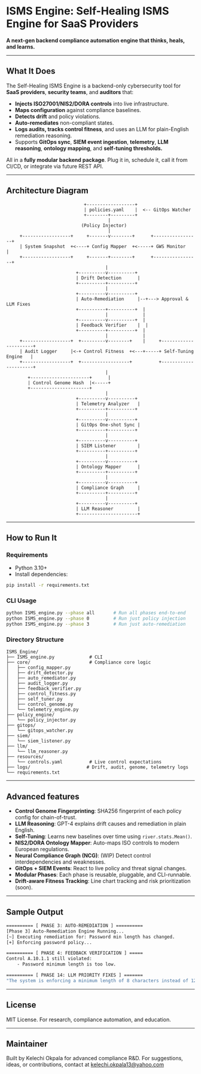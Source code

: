 # ISMS Engine: Self-Healing ISMS Engine for SaaS Providers

**A next-gen backend compliance automation engine that thinks, heals, and learns.**

---

## What It Does

The Self-Healing ISMS Engine is a backend-only cybersecurity tool for **SaaS providers**, **security teams**, and **auditors** that:

* **Injects ISO27001/NIS2/DORA controls** into live infrastructure.
* **Maps configuration** against compliance baselines.
* **Detects drift** and policy violations.
* **Auto-remediates** non-compliant states.
* **Logs audits, tracks control fitness**, and uses an LLM for plain-English remediation reasoning.
* Supports **GitOps sync**, **SIEM event ingestion**, **telemetry**, **LLM reasoning**, **ontology mapping**, and **self-tuning thresholds.**

All in a **fully modular backend package**. Plug it in, schedule it, call it from CI/CD, or integrate via future REST API.

---

## Architecture Diagram

```
                             +------------------+
                             | policies.yaml    |  <-- GitOps Watcher
                             +--------+---------+
                                      |
                            (Policy Injector)
                                      |
     +------------------+     +-------v--------+      +-----------------+
     | System Snapshot  +<----+ Config Mapper  +<-----+ GWS Monitor     |
     +------------------+     +-------+--------+      +-----------------+
                                     |
                          +----------v----------+
                          | Drift Detection      |
                          +----------+----------+
                                     |
                          +----------v----------+
                          | Auto-Remediation     |--+---> Approval & LLM Fixes
                          +----------+----------+  |
                                     |             |
                          +----------v----------+  |
                          | Feedback Verifier    |  |
                          +----------+----------+  |
                                     |             |
     +------------------+  +---------v--------+    |     +----------------------+
     | Audit Logger     |<-+ Control Fitness  +<---+-----+ Self-Tuning Engine   |
     +------------------+  +------------------+          +----------------------+
                                     |
        +----------------------+      |
        | Control Genome Hash  |<-----+
        +----------------------+
                                     |
                          +----------v----------+
                          | Telemetry Analyzer   |
                          +----------+----------+
                                     |
                          +----------v----------+
                          | GitOps One-shot Sync |
                          +----------+----------+
                                     |
                          +----------v----------+
                          | SIEM Listener        |
                          +----------+----------+
                                     |
                          +----------v----------+
                          | Ontology Mapper      |
                          +----------+----------+
                                     |
                          +----------v----------+
                          | Compliance Graph     |
                          +----------+----------+
                                     |
                          +----------v----------+
                          | LLM Reasoner         |
                          +----------------------+
```

---

## How to Run It

### Requirements

* Python 3.10+
* Install dependencies:

```bash
pip install -r requirements.txt
```

### CLI Usage

```bash
python ISMS_engine.py --phase all       # Run all phases end-to-end
python ISMS_engine.py --phase 0         # Run just policy injection
python ISMS_engine.py --phase 3         # Run just auto-remediation
```

### Directory Structure

```
ISMS_Engine/
├── ISMS_engine.py             # CLI 
├── core/                      # Compliance core logic
│   ├── config_mapper.py
│   ├── drift_detector.py
│   ├── auto_remediator.py
│   ├── audit_logger.py
│   ├── feedback_verifier.py
│   ├── control_fitness.py
│   ├── self_tuner.py
│   ├── control_genome.py
│   └── telemetry_engine.py
├── policy_engine/
│   └── policy_injector.py
├── gitops/
│   └── gitops_watcher.py
├── siem/
│   └── siem_listener.py
├── llm/
│   └── llm_reasoner.py
├── resources/
│   └── controls.yaml          # Live control expectations
├── logs/                     # Drift, audit, genome, telemetry logs
└── requirements.txt
```

---

## Advanced features

* **Control Genome Fingerprinting**: SHA256 fingerprint of each policy config for chain-of-trust.
* **LLM Reasoning**: GPT-4 explains drift causes and remediation in plain English.
* **Self-Tuning**: Learns new baselines over time using `river.stats.Mean()`.
* **NIS2/DORA Ontology Mapper**: Auto-maps ISO controls to modern European regulations.
* **Neural Compliance Graph (NCG)**: (WIP) Detect control interdependencies and weaknesses.
* **GitOps + SIEM Events**: React to live policy and threat signal changes.
* **Modular Phases**: Each phase is reusable, pluggable, and CLI-runnable.
* **Drift-aware Fitness Tracking**: Line chart tracking and risk prioritization (soon).

---

## Sample Output

```bash
========== [ PHASE 3: AUTO-REMEDIATION ] ==========
[Phase 3] Auto-Remediation Engine Running...
[~] Executing remediation for: Password min length has changed.
[+] Enforcing password policy...

========== [ PHASE 4: FEEDBACK VERIFICATION ] =====
Control A.10.1.1 still violated:
    - Password minimum length is too low.

========== [ PHASE 14: LLM PRIORITY FIXES ] =======
"The system is enforcing a minimum length of 8 characters instead of 12. Weak passwords increase brute-force risk. Please update policy to match ISO27001 A.10.1.1."
```

---

## License

MIT License. For research, compliance automation, and education.

---

## Maintainer

Built by Kelechi Okpala for advanced compliance R&D.
For suggestions, ideas, or contributions, contact at kelechi.okpala13@yahoo.com

